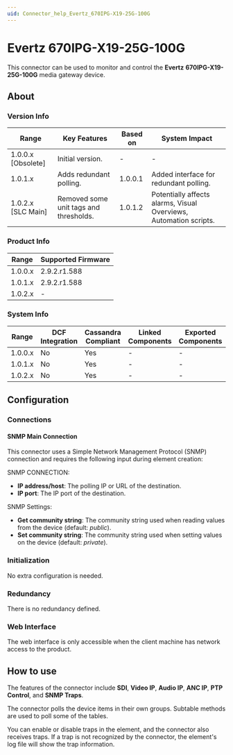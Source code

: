 ```yaml
---
uid: Connector_help_Evertz_670IPG-X19-25G-100G
---
```


# Evertz 670IPG-X19-25G-100G

This connector can be used to monitor and control the **Evertz** **670IPG-X19-25G-100G** media gateway device.

## About

### Version Info

| **Range**            | **Key Features**                       | **Based on** | **System Impact**                                                 |
|----------------------|----------------------------------------|--------------|-------------------------------------------------------------------|
| 1.0.0.x \[Obsolete\] | Initial version.                       | \-           | \-                                                                |
| 1.0.1.x              | Adds redundant polling.                | 1.0.0.1      | Added interface for redundant polling.                            |
| 1.0.2.x \[SLC Main\] | Removed some unit tags and thresholds. | 1.0.1.2      | Potentially affects alarms, Visual Overviews, Automation scripts. |

### Product Info

| **Range** | **Supported Firmware** |
|-----------|------------------------|
| 1.0.0.x   | 2.9.2.r1.588           |
| 1.0.1.x   | 2.9.2.r1.588           |
| 1.0.2.x   | \-                     |

### System Info

| **Range** | **DCF Integration** | **Cassandra Compliant** | **Linked Components** | **Exported Components** |
|-----------|---------------------|-------------------------|-----------------------|-------------------------|
| 1.0.0.x   | No                  | Yes                     | \-                    | \-                      |
| 1.0.1.x   | No                  | Yes                     | \-                    | \-                      |
| 1.0.2.x   | No                  | Yes                     | \-                    | \-                      |

## Configuration

### Connections

#### SNMP Main Connection

This connector uses a Simple Network Management Protocol (SNMP) connection and requires the following input during element creation:

SNMP CONNECTION:

- **IP address/host**: The polling IP or URL of the destination.
- **IP port**: The IP port of the destination.

SNMP Settings:

- **Get community string**: The community string used when reading values from the device (default: *public*).
- **Set community string**: The community string used when setting values on the device (default: *private*).

### Initialization

No extra configuration is needed.

### Redundancy

There is no redundancy defined.

### Web Interface

The web interface is only accessible when the client machine has network access to the product.

## How to use

The features of the connector include **SDI**, **Video IP**, **Audio IP**, **ANC IP**, **PTP Control**, and **SNMP Traps**.

The connector polls the device items in their own groups. Subtable methods are used to poll some of the tables.

You can enable or disable traps in the element, and the connector also receives traps. If a trap is not recognized by the connector, the element's log file will show the trap information.
